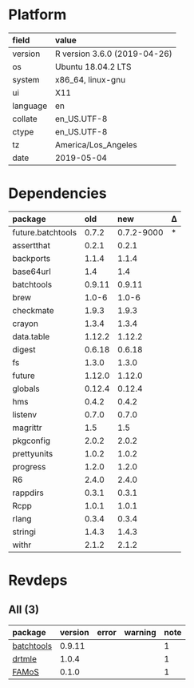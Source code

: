# Platform

|field    |value                        |
|:--------|:----------------------------|
|version  |R version 3.6.0 (2019-04-26) |
|os       |Ubuntu 18.04.2 LTS           |
|system   |x86_64, linux-gnu            |
|ui       |X11                          |
|language |en                           |
|collate  |en_US.UTF-8                  |
|ctype    |en_US.UTF-8                  |
|tz       |America/Los_Angeles          |
|date     |2019-05-04                   |

# Dependencies

|package           |old    |new        |Δ  |
|:-----------------|:------|:----------|:--|
|future.batchtools |0.7.2  |0.7.2-9000 |*  |
|assertthat        |0.2.1  |0.2.1      |   |
|backports         |1.1.4  |1.1.4      |   |
|base64url         |1.4    |1.4        |   |
|batchtools        |0.9.11 |0.9.11     |   |
|brew              |1.0-6  |1.0-6      |   |
|checkmate         |1.9.3  |1.9.3      |   |
|crayon            |1.3.4  |1.3.4      |   |
|data.table        |1.12.2 |1.12.2     |   |
|digest            |0.6.18 |0.6.18     |   |
|fs                |1.3.0  |1.3.0      |   |
|future            |1.12.0 |1.12.0     |   |
|globals           |0.12.4 |0.12.4     |   |
|hms               |0.4.2  |0.4.2      |   |
|listenv           |0.7.0  |0.7.0      |   |
|magrittr          |1.5    |1.5        |   |
|pkgconfig         |2.0.2  |2.0.2      |   |
|prettyunits       |1.0.2  |1.0.2      |   |
|progress          |1.2.0  |1.2.0      |   |
|R6                |2.4.0  |2.4.0      |   |
|rappdirs          |0.3.1  |0.3.1      |   |
|Rcpp              |1.0.1  |1.0.1      |   |
|rlang             |0.3.4  |0.3.4      |   |
|stringi           |1.4.3  |1.4.3      |   |
|withr             |2.1.2  |2.1.2      |   |

# Revdeps

## All (3)

|package                              |version |error |warning |note |
|:------------------------------------|:-------|:-----|:-------|:----|
|[batchtools](problems.md#batchtools) |0.9.11  |      |        |1    |
|[drtmle](problems.md#drtmle)         |1.0.4   |      |        |1    |
|[FAMoS](problems.md#famos)           |0.1.0   |      |        |1    |

